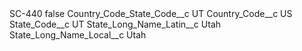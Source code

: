 <?xml version="1.0" encoding="UTF-8"?>
<CustomMetadata xmlns="http://soap.sforce.com/2006/04/metadata" xmlns:xsi="http://www.w3.org/2001/XMLSchema-instance" xmlns:xsd="http://www.w3.org/2001/XMLSchema">
    <label>SC-440</label>
    <protected>false</protected>
    <values>
        <field>Country_Code_State_Code__c</field>
        <value xsi:type="xsd:string">UT</value>
    </values>
    <values>
        <field>Country_Code__c</field>
        <value xsi:type="xsd:string">US</value>
    </values>
    <values>
        <field>State_Code__c</field>
        <value xsi:type="xsd:string">UT</value>
    </values>
    <values>
        <field>State_Long_Name_Latin__c</field>
        <value xsi:type="xsd:string">Utah</value>
    </values>
    <values>
        <field>State_Long_Name_Local__c</field>
        <value xsi:type="xsd:string">Utah</value>
    </values>
</CustomMetadata>
